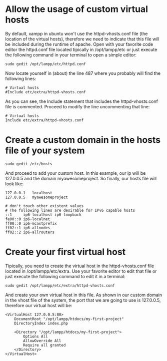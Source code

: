 Allow the usage of custom virtual hosts
==========================================
By default, xampp in ubuntu won't use the httpd-vhosts.conf file (the location of the virtual hosts), therefore we need to indicate that this file will be included during the runtime of apache. Open with your favorite code editor the httpd.conf file located tipically in /opt/lampp/etc or just execute the following command in your terminal to open a simple editor:

    sudo gedit /opt/lampp/etc/httpd.conf

Now locate yourself in (about) the line 487 where you probably will find the following lines:

    # Virtual hosts
    #Include etc/extra/httpd-vhosts.conf

As you can see, the Include statement that includes the httpd-vhosts.conf file is commented. Proceed to modify the line uncommenting that line:

    # Virtual hosts
    Include etc/extra/httpd-vhosts.conf


Create a custom domain in the hosts file of your system
=======================================================
    sudo gedit /etc/hosts

And proceed to add your custom host. In this example, our ip will be 127.0.0.5 and the domain myawesomeproject. So finally, our hosts file will look like:

    127.0.0.1	localhost
    127.0.0.5	myawesomeproject

    # don't touch other existent values
    # The following lines are desirable for IPv6 capable hosts
    ::1     ip6-localhost ip6-loopback
    fe00::0 ip6-localnet
    ff00::0 ip6-mcastprefix
    ff02::1 ip6-allnodes
    ff02::2 ip6-allrouters

Create your first virtual host
==============================
Tipically, you need to create the virtual host in the httpd-vhosts.conf file located in /opt/lampp/etc/extra. Use your favorite editor to edit that file or just execute the following command to edit it in a terminal:

    sudo gedit /opt/lampp/etc/extra/httpd-vhosts.conf

And create your own virtual host in this file. As shown in our custom domain in the vhost file of the system, the port that we are going to use is 127.0.0.5, therefore our virtual host will be:

    <VirtualHost 127.0.0.5:80>
        DocumentRoot "/opt/lampp/htdocs/my-first-project"
        DirectoryIndex index.php

        <Directory "/opt/lampp/htdocs/my-first-project">
            Options All
            AllowOverride All
            Require all granted
        </Directory>
    </VirtualHost>
